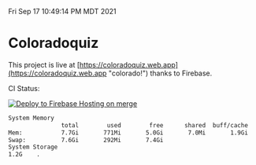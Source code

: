 Fri Sep 17 10:49:14 PM MDT 2021

# Coloradoquiz


This project is live at [https://coloradoquiz.web.app](https://coloradoquiz.web.app "colorado!") thanks to Firebase.

CI Status: 

[![Deploy to Firebase Hosting on merge](https://github.com/teamkushal/coloradoquiz/actions/workflows/firebase-hosting-merge.yml/badge.svg)](https://github.com/teamkushal/coloradoquiz/actions/workflows/firebase-hosting-merge.yml)

```bash
System Memory
               total        used        free      shared  buff/cache   available
Mem:           7.7Gi       771Mi       5.0Gi       7.0Mi       1.9Gi       6.6Gi
Swap:          7.6Gi       292Mi       7.4Gi
System Storage
1.2G	.
```
```bash
